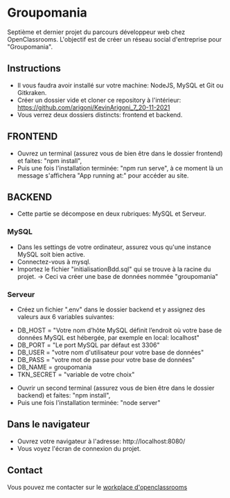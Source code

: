 # Groupomania
Septième et dernier projet du parcours développeur web chez OpenClassrooms.
L'objectif est de créer un réseau social d'entreprise pour "Groupomania".

## Instructions
- Il vous faudra avoir installé sur votre machine: NodeJS, MySQL et Git ou Gitkraken.
- Créer un dossier vide et cloner ce repository à l'intérieur: https://github.com/arigoni/KevinArigoni_7_20-11-2021
- Vous verrez deux dossiers distincts: frontend et backend.

## FRONTEND
- Ouvrez un terminal (assurez vous de bien être dans le dossier frontend) et faites: "npm install",
- Puis une fois l'installation terminée: "npm run serve", à ce moment là un message s'affichera "App running at:" pour accéder au site.

## BACKEND
- Cette partie se décompose en deux rubriques: MySQL et Serveur.
### MySQL
- Dans les settings de votre ordinateur, assurez vous qu'une instance MySQL soit bien active.
- Connectez-vous à mysql.
- Importez le fichier "initialisationBdd.sql" qui se trouve à la racine du projet.
-> Ceci va créer une base de données nommée "groupomania"
### Serveur
- Créez un fichier ".env" dans le dossier backend et y assignez des valeurs aux 6 variables suivantes:
* DB_HOST = "Votre nom d’hôte MySQL définit l’endroit où votre base de données MySQL est hébergée, par exemple en local: localhost"
* DB_PORT = "Le port MySQL par défaut est 3306"
* DB_USER = "votre nom d'utilisateur pour votre base de données"
* DB_PASS = "votre mot de passe pour votre base de données"
* DB_NAME = groupomania
* TKN_SECRET = "variable de votre choix"
- Ouvrir un second terminal (assurez vous de bien être dans le dossier backend) et faites: "npm install",
- Puis une fois l'installation terminée: "node server"

## Dans le navigateur
- Ouvrez votre navigateur à l'adresse: http://localhost:8080/
- Vous voyez l'écran de connexion du projet.

## Contact
Vous pouvez me contacter sur le [workplace d'openclassrooms](https://openclassrooms.workplace.com/profile.php?id=100070045058297) 
